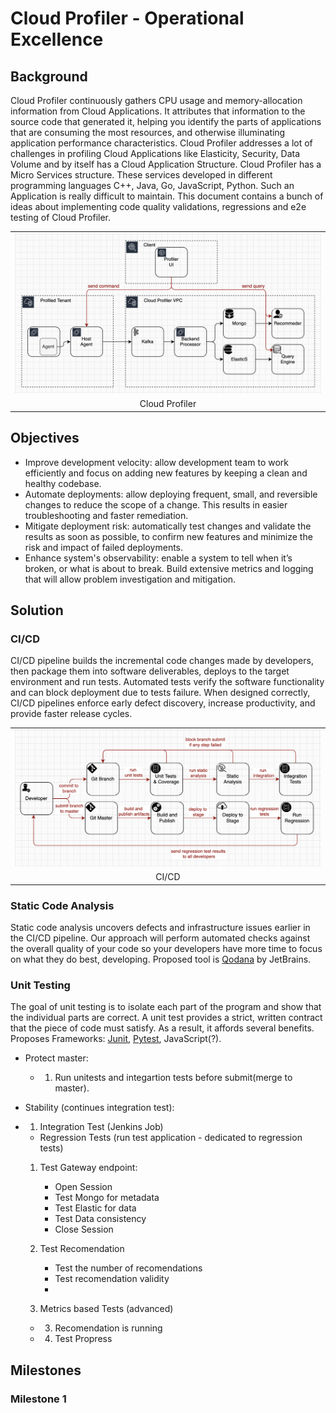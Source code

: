 # Cloud Profiler - Operational Excellence 

## Background
Cloud Profiler continuously gathers CPU usage and memory-allocation information from Cloud Applications. It attributes that information to the source code that generated it, helping you identify the parts of applications that are consuming the most resources, and otherwise illuminating application performance characteristics. Cloud Profiler addresses a lot of challenges in profiling Cloud Applications like Elasticity, Security, Data Volume and by itself has a Cloud Application Structure. Cloud Profiler has a Micro Services structure. These services developed in different programming languages C++, Java, Go, JavaScript, Python. Such an Application is really difficult to maintain. This document contains a bunch of ideas about implementing code quality validations, regressions and e2e testing of Cloud Profiler.

<table width="256px">
  <tr>
    <td><img src="../images/cloud-profiler-arch.png"/></td>
  </tr>
  <tr><td align="center">Cloud Profiler</td></tr>
</table>  


## Objectives
- Improve development velocity: allow development team to work efficiently and focus on adding new features by keeping a clean and healthy codebase. 
- Automate deployments: allow deploying frequent, small, and reversible changes to reduce the scope of a change. This results in easier troubleshooting and faster remediation.
- Mitigate deployment risk: automatically test changes and validate the results as soon as possible, to confirm new features and minimize the risk and impact of failed deployments.
- Enhance system's observability: enable a system to tell when it’s broken, or what is about to break. Build extensive metrics and logging that will allow problem investigation and mitigation.

## Solution

### CI/CD
CI/CD pipeline builds the incremental code changes made by developers, then package them into software deliverables, deploys to the target environment and run tests. Automated tests verify the software functionality and can block deployment due to tests failure. When designed correctly, CI/CD pipelines enforce early defect discovery, increase productivity, and provide faster release cycles. 

<table width="256px">
  <tr>
    <td><img src="../images/ci_cd.png"/></td>
  </tr>
  <tr><td align="center">CI/CD</td></tr>
</table>  


### Static Code Analysis
Static code analysis uncovers defects and infrastructure issues earlier in the CI/CD pipeline. Our approach will perform automated checks against the overall quality of your code so your developers have more time to focus on what they do best, developing. Proposed tool is [Qodana](https://www.jetbrains.com/qodana/jvm/) by JetBrains.

### Unit Testing
The goal of unit testing is to isolate each part of the program and show that the individual parts are correct. A unit test provides a strict, written contract that the piece of code must satisfy. As a result, it affords several benefits.
Proposes Frameworks: [Junit](https://junit.org/junit5/), [Pytest](https://docs.pytest.org/en/7.1.x/), JavaScript(?).




- Protect master:
    - 1. Run unitests and integartion tests before submit(merge to master).

- Stability (continues integration test):
- 1. Integration Test (Jenkins Job)
    - Regression Tests (run test application - dedicated to regression tests)
    
    1. Test Gateway endpoint:
        - Open Session
        - Test Mongo for metadata
        - Test Elastic for data
        - Test Data consistency
        - Close Session
    
    2. Test Recomendation
        - Test the number of recomendations
        - Test recomendation validity   
        - 

    2. Metrics based Tests (advanced) 
 
    - 3. Recomendation is running
    - 4. Test Propress

## Milestones

### Milestone 1